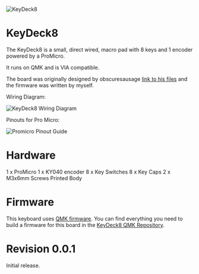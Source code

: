 ![KeyDeck8](https://i.imgur.com/6G2LPLzl.jpg)


# KeyDeck8


The KeyDeck8 is a small, direct wired, macro pad with 8 keys and 1 encoder powered by a ProMicro.

It runs on QMK and is VIA compatible.

The board was originally designed by obscuresausage [link to his files](https://www.printables.com/model/389352-multimedia-key-deck) and the firmware was written by myself.



Wiring Diagram:

![KeyDeck8 Wiring Diagram](https://i.imgur.com/1sOvYRUm.jpg)


Pinouts for Pro Micro:

![Promicro Pinout Guide](https://i.imgur.com/LZ194Hfm.jpg)


# Hardware

1 x ProMicro
1 x KY040 encoder
8 x Key Switches
8 x Key Caps
2 x M3x6mm Screws
Printed Body


# Firmware

This keyboard uses [QMK firmware](https://qmk.fm/).
You can find everything you need to build a firmware for this board in the [KeyDeck8 QMK Repository](https://github.com/qmk/qmk_firmware/tree/master/keyboards/handwired/maverick0197/keydeck8).


# Revision 0.0.1
Initial release.
